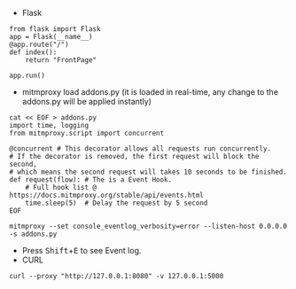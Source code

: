 * Flask
```
from flask import Flask
app = Flask(__name__)
@app.route("/")
def index():
    return "FrontPage"

app.run() 
```
* mitmproxy load addons.py (it is loaded in real-time, any change to the addons.py will be applied instantly)
``` 
cat << EOF > addons.py
import time, logging
from mitmproxy.script import concurrent
 
@concurrent # This decorator allows all requests run concurrently.
# If the decorator is removed, the first request will block the second,
# which means the second request will takes 10 seconds to be finished.
def request(flow): # The is a Event Hook. 
    # Full hook list @ https://docs.mitmproxy.org/stable/api/events.html
    time.sleep(5)  # Delay the request by 5 second
EOF

mitmproxy --set console_eventlog_verbosity=error --listen-host 0.0.0.0 -s addons.py
```
* Press <kbd>Shift</kbd>+<kbd>E</kbd> to see Event log.
* CURL
```
curl --proxy "http://127.0.0.1:8080" -v 127.0.0.1:5000
```